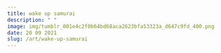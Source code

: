 ```yaml
---
title: wake up samurai
description: " "
image: img/tumblr_001e4c2f0b64bd68aca2623bfa53323a_d647c9fd_400.png
date: 20 09 2021
slug: /art/wake-up-samurai
---
```

